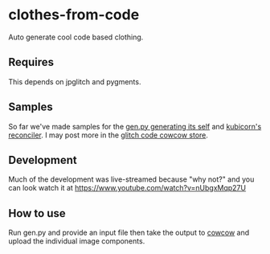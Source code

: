 # clothes-from-code
Auto generate cool code based clothing.

## Requires

This depends on jpglitch and pygments.

## Samples

So far we've made samples for the [gen.py generating its self](https://www.cowcow.com/self-generated-glitch-art-dress_p163262528?2855124) and [kubicorn's reconciler](https://www.cowcow.com/kubicorn-reconciler-go-glitch-art-dress_p163262529?2855124). I may post more in the [glitch code cowcow store](https://www.cowcow.com/artist/holdensglitchcode?2855124).

## Development

Much of the development was live-streamed because "why not?" and you can look watch it at https://www.youtube.com/watch?v=nUbgxMqp27U

## How to use

Run gen.py and provide an input file then take the output to [cowcow](https://www.cowcow.com?2855124) and upload the individual image components.

